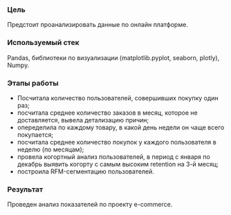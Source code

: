 ### Цель
Предстоит проанализировать данные по онлайн платформе. 
### Используемый стек
Pandas, библиотеки по визуализации (matplotlib.pyplot, seaborn, plotly), Numpy.
### Этапы работы
- Посчитала количество пользователей, совершивших покупку один раз;  <br>
- посчитала среднее количество заказов в месяц, которое не доставляется, вывела детализацию  причин;
- опеределила по каждому товару, в какой день недели он чаще всего покупается;
- посчитала среднее количество покупок у каждого пользователя в неделю (по месяцам);
- провела когортный анализ пользователей, в период с января по декабрь выявить когорту с самым высоким retention на 3-й месяц;
- построила RFM-сегментацию пользователей.
  
### Результат
Проведен анализ показателей по проекту e-commerce.
